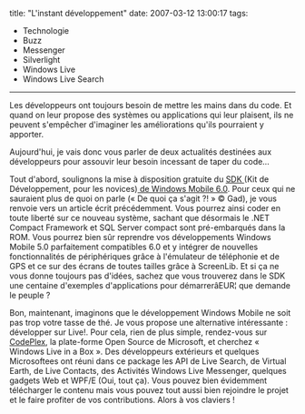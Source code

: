 title: "L'instant développement"
date: 2007-03-12 13:00:17
tags:
  - Technologie
  - Buzz
  - Messenger
  - Silverlight
  - Windows Live
  - Windows Live Search
---

Les développeurs ont toujours besoin de mettre les mains dans du code. Et quand on leur propose des systèmes ou applications qui leur plaisent, ils ne peuvent s'empêcher d'imaginer les améliorations qu'ils pourraient y apporter.

Aujourd'hui, je vais donc vous parler de deux actualités destinées aux développeurs pour assouvir leur besoin incessant de taper du code&#8230;

Tout d'abord, soulignons la mise à disposition gratuite du [SDK ](//www.microsoft.com/en-us/download/details.aspx?id=6135)(Kit de Développement, pour les novices)[ de Windows Mobile 6.0](//www.microsoft.com/en-us/download/details.aspx?id=6135).
Pour ceux qui ne sauraient plus de quoi on parle (« De quoi ça s'agit&nbsp;?! » © Gad), je vous renvoie vers un article écrit précédemment.
Vous pourrez ainsi coder en toute liberté sur ce nouveau système, sachant que désormais le .NET Compact Framework et SQL Server compact sont pré-embarqués dans la ROM. Vous pourrez bien s&ucirc;r reprendre vos développements Windows Mobile 5.0 parfaitement compatibles 6.0 et y intégrer de nouvelles fonctionnalités de périphériques gr&acirc;ce à l'émulateur de téléphonie et de GPS et ce sur des écrans de toutes tailles gr&acirc;ce à ScreenLib.
Et si ça ne vous donne toujours pas d'idées, sachez que vous trouverez dans le SDK une centaine d'exemples d'applications pour démarrerâEUR¦ que demande le peuple&nbsp;?

Bon, maintenant, imaginons que le développement Windows Mobile ne soit pas trop votre tasse de thé. Je vous propose une alternative intéressante&nbsp;: développer sur Live!.
Pour cela, rien de plus simple, rendez-vous sur [CodePlex](//www.codeplex.com), la plate-forme Open Source de Microsoft, et cherchez « Windows Live in a Box ».
Des développeurs extérieurs et quelques Microsoftees ont réuni dans ce package les API de Live Search, de Virtual Earth, de Live Contacts, des Activités Windows Live Messenger, quelques gadgets Web et WPF/E (Oui, tout ça).
Vous pouvez bien évidemment télécharger le contenu mais vous pouvez tout aussi bien rejoindre le projet et le faire profiter de vos contributions. Alors à vos claviers&nbsp;!